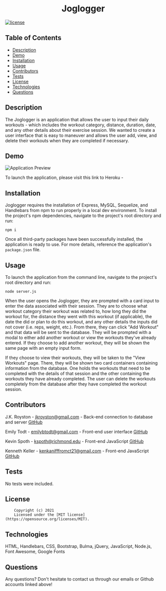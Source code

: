 <h1 align="center">Joglogger</h1>

  [![license](https://img.shields.io/static/v1?label=license&message=MIT&color=yellow)](https://opensource.org/licenses/MIT)


## Table of Contents

  - [Description](#description)
  - [Demo](#demo)
  - [Installation](#installation)
  - [Usage](#usage)
  - [Contributors](#contributors)
  - [Tests](#tests)
  - [License](#license)
  - [Technologies](#technologies)
  - [Questions](#questions)

  
  ## Description
  The Joglogger is an application that allows the user to input their daily workouts - which includes the workout category, distance, duration, date, and any other details about their exercise session. We wanted to create a user interface that is easy to maneuver and allows the user add, view, and delete their workouts when they are completed if necessary.

  
  ## Demo

  ![Application Preview]()

  To launch the application, please visit this link to Heroku - 
  
  ## Installation
  Joglogger requires the installation of Express, MySQL, Sequelize, and Handlebars from npm to run properly in a local dev environment. To install the project's npm dependencies, navigate to the project's root directory and run:

  ```
  npm i
  ``` 
 
  Once all third-party packages have been successfully installed, the application is ready to use. For more details, reference the application's ```package.json``` file.
  
  ## Usage
  To launch the application from the command line, navigate to the project's root directory and run:
  ```
  node server.js
  ```
  
  When the user opens the Joglogger, they are prompted with a card input to enter the data associated with their session. They are to choose what workout category their workout was related to, how long they did the workout for, the distance they went with this workout (if applicable), the date the did or plan to do this workout, and any other details the inputs did not cover (i.e. reps, weight, etc.). From there, they can click "Add Workout" and that data will be sent to the database. They will be prompted with a modal to either add another workout or view the workouts they've already entered. If they choose to add another workout, they will be shown the same page with an empty input form. 
  
  If they choose to view their workouts, they will be taken to the "View Workouts" page. There, they will be shown two card containers containing information from the database. One holds the workouts that need to be completed with the details of that session and the other containing the workouts they have already completed. The user can delete the workouts completely from the database after they have completed the workout session.


  ## Contributors
  J.K. Royston - <jkroyston@gmail.com> - Back-end connection to database and server
  [GitHub](https://github.com/jxhnkndl)

  Emily Todt - <emilybtodt@gmail.com> - Front-end user interface
  [GitHub](https://www.github.com/todtsies)

  Kevin Spoth - <kspoth@richmond.edu> - Front-end JavaScript
  [GitHub](https://github.com/kspoth)

  Kenneth Keller - <kenkanifffromct21@gmail.com> - Front-end JavaScript
  [GitHub](https://github.com/kenkanifffromct)


  ## Tests
  No tests were included.

  ## License
  
        Copyright (c) 2021
        Licensed under the [MIT license](https://opensource.org/licenses/MIT).
      

  ## Technologies
  HTML, Handlebars, CSS, Bootstrap, Bulma, jQuery, JavaScript, Node.js, Font Awesome, Google Fonts


  ## Questions
  Any questions? Don't hesitate to contact us through our emails or Github accounts linked above!

